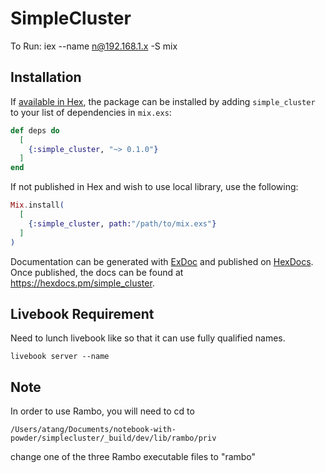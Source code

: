 # SimpleCluster

To Run:
iex --name n@192.168.1.x -S mix



## Installation

If [available in Hex](https://hex.pm/docs/publish), the package can be installed
by adding `simple_cluster` to your list of dependencies in `mix.exs`:

```elixir
def deps do
  [
    {:simple_cluster, "~> 0.1.0"}
  ]
end
```

If not published in Hex and wish to use local library, use the following:

```elixir
Mix.install(
  [
    {:simple_cluster, path:"/path/to/mix.exs"}
  ]
)
```

Documentation can be generated with [ExDoc](https://github.com/elixir-lang/ex_doc)
and published on [HexDocs](https://hexdocs.pm). Once published, the docs can
be found at <https://hexdocs.pm/simple_cluster>.

## Livebook Requirement

Need to lunch livebook like so that it can use fully qualified names.
```shell
livebook server --name
```

## Note

In order to use Rambo, you will need to cd to 
```shell
/Users/atang/Documents/notebook-with-powder/simplecluster/_build/dev/lib/rambo/priv
```
change one of the three Rambo executable files to "rambo"